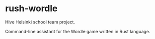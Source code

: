 # rush-wordle

Hive Helsinki school team project.

Command-line assistant for the Wordle game written in Rust language.
